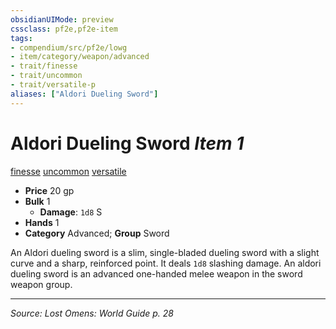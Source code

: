 ```yaml
---
obsidianUIMode: preview
cssclass: pf2e,pf2e-item
tags:
- compendium/src/pf2e/lowg
- item/category/weapon/advanced
- trait/finesse
- trait/uncommon
- trait/versatile-p
aliases: ["Aldori Dueling Sword"]
---
```

# Aldori Dueling Sword *Item 1*  
[finesse](finesse.md "Finesse Weapon Trait")  [uncommon](uncommon.md "Uncommon Rarity Trait")  [versatile <p>](rules/traits/versatile-p.md "Versatile Weapon Trait")  

- **Price** 20 gp
- **Bulk** 1
  - **Damage**: `1d8` S
- **Hands** 1
- **Category** Advanced; **Group** Sword 

An Aldori dueling sword is a slim, single-bladed dueling sword with a slight curve and a sharp, reinforced point. It deals `1d8` slashing damage. An aldori dueling sword is an advanced one-handed melee weapon in the sword weapon group.


---
*Source: Lost Omens: World Guide p. 28*